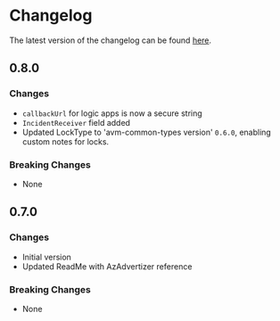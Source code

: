# Changelog

The latest version of the changelog can be found [here](https://github.com/Azure/bicep-registry-modules/blob/main/avm/res/insights/action-group/CHANGELOG.md).

## 0.8.0

### Changes

- `callbackUrl` for logic apps is now a secure string
- `IncidentReceiver` field added
- Updated LockType to 'avm-common-types version' `0.6.0`, enabling custom notes for locks.

### Breaking Changes

- None

## 0.7.0

### Changes

- Initial version
- Updated ReadMe with AzAdvertizer reference

### Breaking Changes

- None
